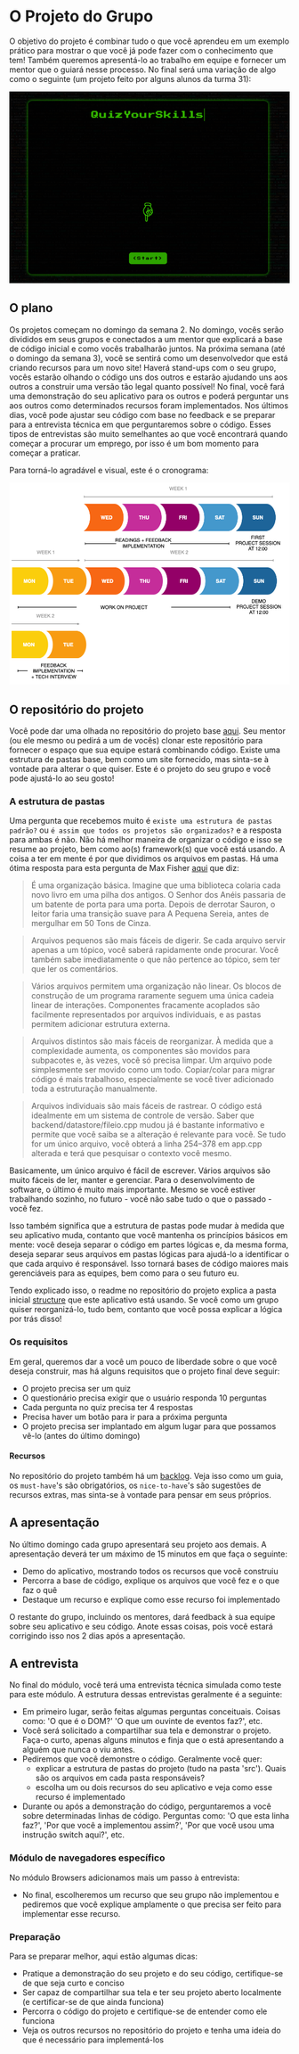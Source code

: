 # O Projeto do Grupo

O objetivo do projeto é combinar tudo o que você aprendeu em um exemplo prático para mostrar o que você já pode fazer com o conhecimento que tem! Também queremos apresentá-lo ao trabalho em equipe e fornecer um mentor que o guiará nesse processo. No final será uma variação de algo como o seguinte (um projeto feito por alguns alunos da turma 31):

[![JS-quiz](assets/js-quiz.png)](https://88kiwan.github.io/quiz_app/index.html)

## O plano

Os projetos começam no domingo da semana 2. No domingo, vocês serão divididos em seus grupos e conectados a um mentor que explicará a base de código inicial e como vocês trabalharão juntos. Na próxima semana (até o domingo da semana 3), você se sentirá como um desenvolvedor que está criando recursos para um novo site! Haverá stand-ups com o seu grupo, vocês estarão olhando o código uns dos outros e estarão ajudando uns aos outros a construir uma versão tão legal quanto possível! No final, você fará uma demonstração do seu aplicativo para os outros e poderá perguntar uns aos outros como determinados recursos foram implementados. Nos últimos dias, você pode ajustar seu código com base no feedback e se preparar para a entrevista técnica em que perguntaremos sobre o código. Esses tipos de entrevistas são muito semelhantes ao que você encontrará quando começar a procurar um emprego, por isso é um bom momento para começar a praticar.

Para torná-lo agradável e visual, este é o cronograma:

![Weekflow](assets/project-weeks.png)

## O repositório do projeto
Você pode dar uma olhada no repositório do projeto base [aqui](https://github.com/HackYourFuture/browser-quiz-project-starter). Seu mentor (ou ele mesmo ou pedirá a um de vocês) clonar este repositório para fornecer o espaço que sua equipe estará combinando código. Existe uma estrutura de pastas base, bem como um site fornecido, mas sinta-se à vontade para alterar o que quiser. Este é o projeto do seu grupo e você pode ajustá-lo ao seu gosto!

### A estrutura de pastas
Uma pergunta que recebemos muito é `existe uma estrutura de pastas padrão?` ou `é assim que todos os projetos são organizados?` e a resposta para ambas é não. Não há melhor maneira de organizar o código e isso se resume ao projeto, bem como ao(s) framework(s) que você está usando. A coisa a ter em mente é por que dividimos os arquivos em pastas. Há uma ótima resposta para esta pergunta de Max Fisher [aqui](https://www.quora.com/Why-do-you-want-to-split-your-program-code-into-multiple-files) que diz:

>É uma organização básica. Imagine que uma biblioteca colaria cada novo livro em uma pilha dos antigos. O Senhor dos Anéis passaria de um batente de porta para uma porta. Depois de derrotar Sauron, o leitor faria uma transição suave para A Pequena Sereia, antes de mergulhar em 50 Tons de Cinza.

>Arquivos pequenos são mais fáceis de digerir. Se cada arquivo servir apenas a um tópico, você saberá rapidamente onde procurar. Você também sabe imediatamente o que não pertence ao tópico, sem ter que ler os comentários.

>Vários arquivos permitem uma organização não linear. Os blocos de construção de um programa raramente seguem uma única cadeia linear de interações. Componentes fracamente acoplados são facilmente representados por arquivos individuais, e as pastas permitem adicionar estrutura externa.

>Arquivos distintos são mais fáceis de reorganizar. À medida que a complexidade aumenta, os componentes são movidos para subpacotes e, às vezes, você só precisa limpar. Um arquivo pode simplesmente ser movido como um todo. Copiar/colar para migrar código é mais trabalhoso, especialmente se você tiver adicionado toda a estruturação manualmente.

>Arquivos individuais são mais fáceis de rastrear. O código está idealmente em um sistema de controle de versão. Saber que backend/datastore/fileio.cpp mudou já é bastante informativo e permite que você saiba se a alteração é relevante para você. Se tudo for um único arquivo, você obterá a linha 254–378 em app.cpp alterada e terá que pesquisar o contexto você mesmo.

Basicamente, um único arquivo é fácil de escrever. Vários arquivos são muito fáceis de ler, manter e gerenciar. Para o desenvolvimento de software, o último é muito mais importante. Mesmo se você estiver trabalhando sozinho, no futuro - você não sabe tudo o que o passado - você fez.

Isso também significa que a estrutura de pastas pode mudar à medida que seu aplicativo muda, contanto que você mantenha os princípios básicos em mente: você deseja separar o código em partes lógicas e, da mesma forma, deseja separar seus arquivos em pastas lógicas para ajudá-lo a identificar o que cada arquivo é responsável. Isso tornará bases de código maiores mais gerenciáveis para as equipes, bem como para o seu futuro eu.

Tendo explicado isso, o readme no repositório do projeto explica a pasta inicial [structure](https://github.com/HackYourFuture/browser-quiz-project-starter#structure) que este aplicativo está usando. Se você como um grupo quiser reorganizá-lo, tudo bem, contanto que você possa explicar a lógica por trás disso!

### Os requisitos
Em geral, queremos dar a você um pouco de liberdade sobre o que você deseja construir, mas há alguns requisitos que o projeto final deve seguir:

- O projeto precisa ser um quiz
- O questionário precisa exigir que o usuário responda 10 perguntas
- Cada pergunta no quiz precisa ter 4 respostas
- Precisa haver um botão para ir para a próxima pergunta
- O projeto precisa ser implantado em algum lugar para que possamos vê-lo (antes do último domingo)

#### Recursos
No repositório do projeto também há um [backlog](https://github.com/HackYourFuture/browser-quiz-project-starter#backlog). Veja isso como um guia, os `must-have`'s são obrigatórios, os `nice-to-have`'s são sugestões de recursos extras, mas sinta-se à vontade para pensar em seus próprios.

## A apresentação
No último domingo cada grupo apresentará seu projeto aos demais. A apresentação deverá ter um máximo de 15 minutos em que faça o seguinte:

- Demo do aplicativo, mostrando todos os recursos que você construiu
- Percorra a base de código, explique os arquivos que você fez e o que faz o quê
- Destaque um recurso e explique como esse recurso foi implementado

O restante do grupo, incluindo os mentores, dará feedback à sua equipe sobre seu aplicativo e seu código. Anote essas coisas, pois você estará corrigindo isso nos 2 dias após a apresentação.

## A entrevista
No final do módulo, você terá uma entrevista técnica simulada como teste para este módulo. A estrutura dessas entrevistas geralmente é a seguinte:

- Em primeiro lugar, serão feitas algumas perguntas conceituais. Coisas como: 'O que é o DOM?' 'O que um ouvinte de eventos faz?', etc.
- Você será solicitado a compartilhar sua tela e demonstrar o projeto. Faça-o curto, apenas alguns minutos e finja que o está apresentando a alguém que nunca o viu antes.
- Pediremos que você demonstre o código. Geralmente você quer:
    - explicar a estrutura de pastas do projeto (tudo na pasta 'src'). Quais são os arquivos em cada pasta responsáveis?
    - escolha um ou dois recursos do seu aplicativo e veja como esse recurso é implementado
- Durante ou após a demonstração do código, perguntaremos a você sobre determinadas linhas de código. Perguntas como: 'O que esta linha faz?', 'Por que você a implementou assim?', 'Por que você usou uma instrução switch aqui?', etc.

### Módulo de navegadores específico
No módulo Browsers adicionamos mais um passo à entrevista:

- No final, escolheremos um recurso que seu grupo não implementou e pediremos que você explique amplamente o que precisa ser feito para implementar esse recurso.

### Preparação
Para se preparar melhor, aqui estão algumas dicas:
- Pratique a demonstração do seu projeto e do seu código, certifique-se de que seja curto e conciso
- Ser capaz de compartilhar sua tela e ter seu projeto aberto localmente (e certificar-se de que ainda funciona)
- Percorra o código do projeto e certifique-se de entender como ele funciona
- Veja os outros recursos no repositório do projeto e tenha uma ideia do que é necessário para implementá-los
